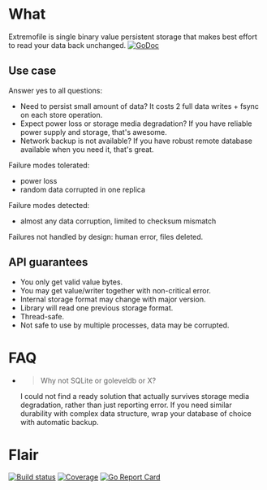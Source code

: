 # What

Extremofile is single binary value persistent storage that makes best effort to read your data back unchanged. [![GoDoc](https://godoc.org/github.com/temoto/extremofile?status.svg)](https://godoc.org/github.com/temoto/extremofile)

## Use case

Answer yes to all questions:

- Need to persist small amount of data? It costs 2 full data writes + fsync on each store operation.
- Expect power loss or storage media degradation? If you have reliable power supply and storage, that's awesome.
- Network backup is not available? If you have robust remote database available when you need it, that's great.

Failure modes tolerated:
- power loss
- random data corrupted in one replica

Failure modes detected:
- almost any data corruption, limited to checksum mismatch

Failures not handled by design: human error, files deleted.

## API guarantees

- You only get valid value bytes.
- You may get value/writer together with non-critical error.
- Internal storage format may change with major version.
- Library will read one previous storage format.
- Thread-safe.
- Not safe to use by multiple processes, data may be corrupted.


# FAQ

- > Why not SQLite or goleveldb or X?

  I could not find a ready solution that actually survives storage media degradation, rather than just reporting error. If you need similar durability with complex data structure, wrap your database of choice with automatic backup.


# Flair

[![Build status](https://travis-ci.org/temoto/extremofile.svg?branch=master)](https://travis-ci.org/temoto/extremofile)
[![Coverage](https://codecov.io/gh/temoto/extremofile/branch/master/graph/badge.svg)](https://codecov.io/gh/temoto/extremofile)
[![Go Report Card](https://goreportcard.com/badge/github.com/temoto/extremofile)](https://goreportcard.com/report/github.com/temoto/extremofile)

